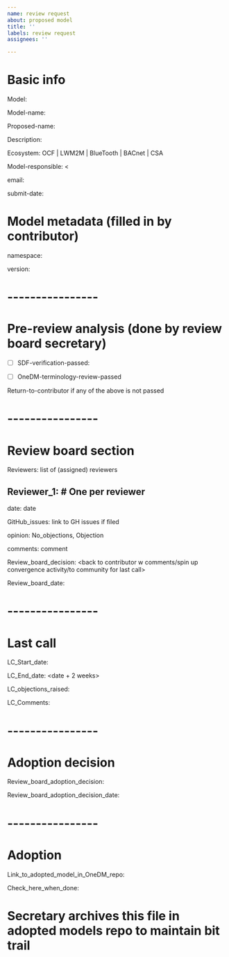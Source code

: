 ```yaml
---
name: review request
about: proposed model
title: ''
labels: review request
assignees: ''

---
```


# Basic info 

Model: <pull request name in adopter repo>

Model-name: <sdf object name>

Proposed-name: <sdf object name>

Description:       


Ecosystem:  OCF | LWM2M | BlueTooth | BACnet | CSA

Model-responsible: <

email: <of promotor>

submit-date: <yyyy-mm-dd>

# Model metadata (filled in by contributor)

namespace: <namespace>

version: <commit-hash>

# ----------------

# Pre-review analysis (done by review board secretary)
-[ ] SDF-verification-passed:

- [ ] OneDM-terminology-review-passed

Return-to-contributor if any of the above is not passed


# ----------------

# Review board section

Reviewers: list of (assigned) reviewers

## Reviewer_1:     # One per reviewer

date: date

GitHub_issues: link to GH issues if filed

opinion: No_objections, Objection

comments: comment

Review_board_decision: <back to contributor w comments/spin up \
    convergence activity/to community for last call>

Review_board_date: <date>

# ----------------

# Last call

LC_Start_date: <date>

LC_End_date: <date + 2 weeks>

LC_objections_raised: <list>

LC_Comments: <need some way to feedback comments>

# ----------------

# Adoption decision

Review_board_adoption_decision: <tbd>

Review_board_adoption_decision_date: <date>

# ----------------

# Adoption

Link_to_adopted_model_in_OneDM_repo: <url>

Check_here_when_done: <X>

# Secretary archives this file in adopted models repo to maintain bit trail
